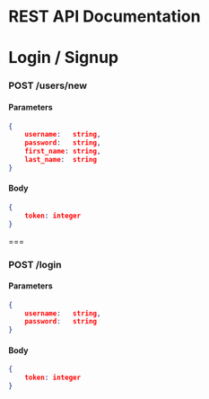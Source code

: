# REST API Documentation

# Login / Signup
### POST /users/new
#### Parameters
```json
{
    username:   string,
    password:   string,
    first_name: string,
    last_name:  string
}
```

#### Body
```json
{
    token: integer
}
```
===

### POST /login
#### Parameters
```json
{
    username:   string,
    password:   string
}
```

#### Body
```json
{
    token: integer
}
```
